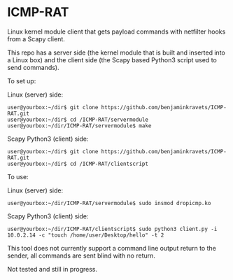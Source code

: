 # ICMP-RAT
Linux kernel module client that gets payload commands with netfilter hooks from a Scapy client.

This repo has a server side (the kernel module that is built and inserted into a Linux box) and the client side (the Scapy based Python3 script used to send commands). 

To set up:

Linux (server) side:
```
user@yourbox:~/dir$ git clone https://github.com/benjaminkravets/ICMP-RAT.git
user@yourbox:~/dir$ cd /ICMP-RAT/servermodule
user@yourbox:~/dir/ICMP-RAT/servermodule$ make 
```
Scapy Python3 (client) side:
```
user@yourbox:~/dir$ git clone https://github.com/benjaminkravets/ICMP-RAT.git
user@yourbox:~/dir$ cd /ICMP-RAT/clientscript
```

To use:

Linux (server) side:
```
user@yourbox:~/dir/ICMP-RAT/servermodule$ sudo insmod dropicmp.ko
```
Scapy Python3 (client) side:
```
user@yourbox:~/dir/ICMP-RAT/clientscript$ sudo python3 client.py -i 10.0.2.14 -c "touch /home/user/Desktop/hello" -t 2
```


This tool does not currently support a command line output return to the sender, all commands are sent blind with no return. 

Not tested and still in progress.

